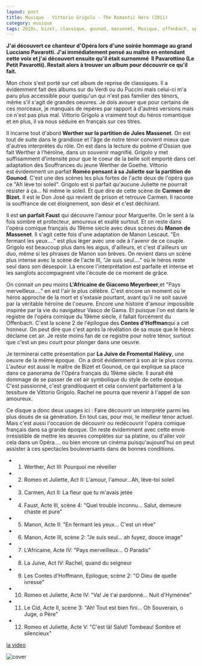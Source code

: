 ```yaml
---
layout: post
title: Musique - Vittorio Grigolo - The Romantic Hero (2011) 
category: musique
tags: 2010s, bizet, classique, gounod, massenet, Musique, offenbach, opéra, vittorio grigolo
---
```

**J'ai découvert ce chanteur d'Opéra lors d'une soirée hommage au grand Lucciano Pavarotti. J'ai immédiatement pensé au maître en entendant cette voix et j'ai découvert ensuite qu'il était surnommé  Il Pavarottino (Le Petit Pavarotti). Restait alors à trouver un album pour découvrir ce qu'il fait.**

Mon choix s'est porté sur cet album de reprise de classiques. Il a évidemment fait des albums sur du Verdi ou du Puccini mais celui-ci m'a paru plus accessible pour quelqu'un qui n'est pas familier des ténors, même s'il s'agit de grandes oeuvres. Je dois avouer que pour certains de ces morceaux, je manquais de repères par rapport à d'autres versions mais ce n'est pas plus mal. Vittorio Grigolo a vraiment tout du héros romantique et en plus, il va nous séduire en français sur ces titres.

Il incarne tout d'abord **Werther sur la partition de Jules Massenet**. On est tout de suite dans le grandiose et l'âge de notre ténor convient mieux que d'autres interprètes du rôle. On est dans la lecture du poême d'Ossian que fait Werther à l'héroïne, dans un souvenir magnifié. Grigolo y met suffisamment d'intensité pour que le coeur de la belle soit emporté dans cet adaptation des Souffrances du jeune Werther de Goethe. Vittorio est évidemment un parfait **Roméo pensant à sa Juliette sur la partition de Gounod**. C'est une des scènes les plus fortes de l'acte deux de l'opéra que ce "Ah lève toi soleil". Grigolo est si parfait qu'aucune Juliette ne pourrait résister à ça... Ni même le soleil. Et que dire de cette scène de **Carmen de Bizet.** Il est le Don José qui revient de prison et retrouve Carmen. Il raconte la souffrance de cet éloignement, son désir et c'est déchirant.

Il est **un parfait Faust** qui découvre l'amour pour Marguerite. On le sent à la fois sombre et protecteur, amoureux et exalté surtout. Et on reste dans l'opéra comique français du 19ème siècle avec deux scènes du **Manon de Massenet**. Il s'agit cette fois d'une adaptation de Manon Lescaut. "En fermant les yeux...." est plus léger avec une ode à l'avenir de ce couple. Grigolo est beaucoup plus dans les aigus, d'ailleurs, et c'est d'ailleurs un duo, même si les phrases de Manon son brèves. On revient dans un scène plus intense avec la scène de l'acte III, "Je suis seul...." où le héros reste seul dans son désespoir. Là encore l'interprétation est parfaite et intense et les sanglots accompagnent vite l'écoute de ce moment de grâce.

On connait un peu moins **L'Africaine de Giacomo Meyerbeer**,et "Pays merveilleux...." en est l'air le plus célèbre. C'est encore un moment où le héros approche de la mort et s'extasie pourtant, avant qu'il ne soit sauvé par la véritable héroïne de l'oeuvre. Encore une histoire d'amour impossible inspirée par la vie du navigateur Vasco de Gama. Et puisque l'on est dans le registre de l'opéra comique du 19ème siècle, il fallait forcément du Offenbach. C'est la scène 2 de l'épilogue des **Contes d'Hoffman**qui a cet honneur. On peut dire que c'est après la révélation de sa muse que le héros déclame cet air. Je reste moins fan de ce registre pour notre ténor, surtout que c'est un peu court pour plonger dans une oeuvre.

Je terminerai cette présentation par **La Juive de Fromental Halévy**, une oeuvre de la même époque.  On a droit évidemment à son air le plus connu. L'auteur est aussi le maître de Bizet et Gounod, ce qui explique sa place dans ce panorama de l'Opéra français du 19ème siècle. Il aurait été dommage de se passer de cet air symbolique du style de cette époque. C'est passionné, c'est grandiloquent et cela convient parfaitement à la tessiture de Vittorio Grigolo. Rachel ne pourra que revenir à l'appel de son amoureux.

Ce disque a donc deux usages ici : Faire découvrir un interprète parmi les plus doués de sa génération. En tout cas, pour moi, le meilleur ténor actuel. Mais c'est aussi l'occasion de découvrir ou redécouvrir l'opéra comique français dans sa grande époque. On reste évidemment avec cette envie irrésistible de mettre les œuvres complètes sur sa platine, ou d'aller voir cela dans un Opéra.... ou bien encore un cinéma puisqu'aujourd'hui on peut assister à ces spectacles bouleversants dans de bonnes conditions.

* 1. Werther, Act III: Pourquoi me réveiller
* 2. Romeo et Juliette, Act II: L'amour, l'amour...Ah, lève-toi soleil
* 3. Carmen, Act II: La fleur que tu m'avais jetée
* 4. Faust, Acte III, scène 4: "Quel trouble inconnu... Salut, demeure chaste et pure"
* 5. Manon, Acte II: "En fermant les yeux... C'est un rêve"
* 6. Manon, Acte III, scène 2: "Je suis seul... ah fuyez, douce image"
* 7. L'Africaine, Acte IV: "Pays merveilleux... O Paradis"
* 8. La Juive, Act IV: Rachel, quand du seigneur
* 9. Les Contes d'Hoffmann, Epilogue, scène 2: "O Dieu de quelle ivresse"
* 10. Romeo et Juliette, Acte IV: "Va! Je t'ai pardonné... Nuit d'Hyménée"
* 11. Le Cid, Acte II, scène 3: "Ah! Tout est bien fini... Oh Souverain, o Juge, o Père"
* 12. Romeo et Juliette, Acte V: "C'est là! Salut! Tombeau! Sombre et silencieux"

[la video](https://www.youtube.com/watch?v=7eeOlqr8sA0)

![cover](https://cheziceman.files.wordpress.com/2018/03/grigoloramontic.jpg)
